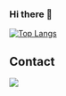 ### Hi there 👋

[![Top Langs](https://github-readme-stats.vercel.app/api/top-langs/?username=gadearaujo&bg_color=DEG,#00A6EF,#0597F0,#0781EF&layout=donut-vertical)](https://github.com/gadearaujo/github-readme-stats)


## Contact
 <a href = "mailto:ga.dearaujo4@gmail.com"><img src="https://img.shields.io/badge/-Gmail-%23333?style=for-the-badge&logo=gmail&logoColor=white" target="_blank"></a>

<!--
**gadearaujo/gadearaujo** is a ✨ _special_ ✨ repository because its `README.md` (this file) appears on your GitHub profile.

Here are some ideas to get you started:

- 🔭 I’m currently working on ...
- 🌱 I’m currently learning ...
- 👯 I’m looking to collaborate on ...
- 🤔 I’m looking for help with ...
- 💬 Ask me about ...
- 📫 How to reach me: ...
- 😄 Pronouns: ...
- ⚡ Fun fact: ...
-->

